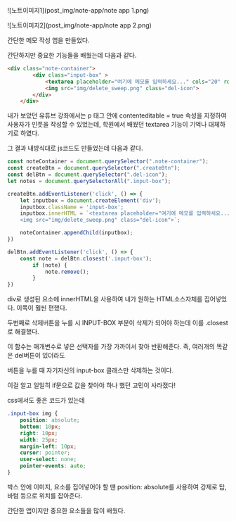 
![노트이미지1](post_img/note-app/note app 1.png)

![노트이미지2](post_img/note-app/note app 2.png)

간단한 메모 작성 앱을 만들었다.

간단하지만 중요한 기능들을 배웠는데 다음과 같다.

```html
<div class="note-container">
        <div class="input-box" >
            <textarea placeholder="여기에 메모를 입력하세요..." cols="20" rows="5" maxlength="200"></textarea>
            <img src="img/delete_sweep.png" class="del-icon">
        </div>
    </div>
```
내가 보았던 유튜브 강좌에서는 p 태그 안에 contenteditable = true 속성을 지정하여
사용자가 인풋을 작성할 수 있었는데, 학원에서 배웠던 textarea 기능이 기억나 대체하기로 하였다.

그 결과 내방식대로 js코드도 만들었는데 다음과 같다.

```js
const noteContainer = document.querySelector(".note-container");
const createBtn = document.querySelector(".createBtn");
const delBtn = document.querySelector(".del-icon");
let notes = document.querySelectorAll(".input-box");

createBtn.addEventListener('click', () => {
    let inputbox = document.createElement('div');
    inputbox.className = 'input-box';
    inputbox.innerHTML = `<textarea placeholder="여기에 메모를 입력하세요..."></textarea>
    <img src="img/delete_sweep.png" class="del-icon">`;

    noteContainer.appendChild(inputbox);
})

delBtn.addEventListener('click', () => {
    const note = delBtn.closest('.input-box');
        if (note) {
            note.remove();
        }
})
```

div로 생성된 요소에 innerHTML을 사용하여 내가 원하는 HTML소스자체를 집어넣었다. 이쪽이 훨씬 편했다.

두번째로 삭제버튼을 누를 시 INPUT-BOX 부분이 삭제가 되어야 하는데 이를 .closest로 해결했다.

이 함수는 매개변수로 넣은 선택자를 가장 가까이서 찾아 반환해준다. 즉, 여러개의 똑같은 del버튼이 있더라도

버튼을 누를 때 자기자신의 input-box 클래스만 삭제하는 것이다.

이걸 알고 일일히 if문으로 값을 찾아야 하나 했던 고민이 사라졌다!



css에서도 좋은 코드가 있는데

```css
.input-box img {
    position: absolute;
    bottom: 10px;
    right: 10px;
    width: 25px;
    margin-left: 10px;
    cursor: pointer;
    user-select: none;
    pointer-events: auto;
}
```

박스 안에 이미지, 요소를 집어넣어야 할 땐 position: absolute를 사용하여
강제로 탑,바텀 등으로 위치를 잡아준다.


간단한 앱이지만 중요한 요소들을 많이 배웠다.